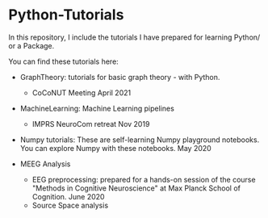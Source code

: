 # Python-Tutorials

In this repository, I include the tutorials I have prepared for learning Python/ or a Package. 

You can find these tutorials here:

* GraphTheory: tutorials for basic graph theory - with Python.
	* CoCoNUT Meeting April 2021

* MachineLearning: Machine Learning pipelines

	* IMPRS NeuroCom retreat Nov 2019

* Numpy tutorials: These are self-learning Numpy playground notebooks. You can explore Numpy with these notebooks. May 2020

* MEEG Analysis
	
	* EEG preprocessing: prepared for a hands-on session of the course "Methods in Cognitive Neuroscience" at Max Planck School of Cognition. June 2020
	* Source Space analysis

